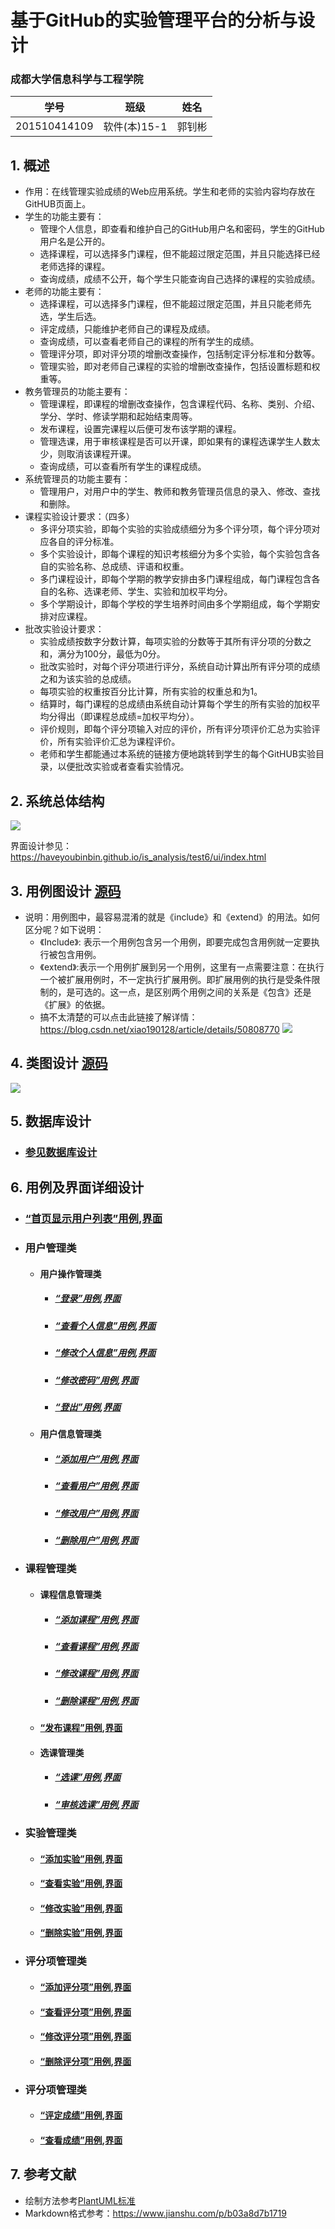 # 基于GitHub的实验管理平台的分析与设计

### 成都大学信息科学与工程学院

|学号|班级|姓名|
|:-------:|:-------------: | :----------:|
|201510414109|软件(本)15-1|郭钊彬|

## 1. 概述
- 作用：在线管理实验成绩的Web应用系统。学生和老师的实验内容均存放在GitHUB页面上。
- 学生的功能主要有：
  - 管理个人信息，即查看和维护自己的GitHub用户名和密码，学生的GitHub用户名是公开的。
  - 选择课程，可以选择多门课程，但不能超过限定范围，并且只能选择已经老师选择的课程。
  - 查询成绩，成绩不公开，每个学生只能查询自己选择的课程的实验成绩。
- 老师的功能主要有：
  - 选择课程，可以选择多门课程，但不能超过限定范围，并且只能老师先选，学生后选。
  - 评定成绩，只能维护老师自己的课程及成绩。
  - 查询成绩，可以查看老师自己的课程的所有学生的成绩。
  - 管理评分项，即对评分项的增删改查操作，包括制定评分标准和分数等。
  - 管理实验，即对老师自己课程的实验的增删改查操作，包括设置标题和权重等。
- 教务管理员的功能主要有：
  - 管理课程，即课程的增删改查操作，包含课程代码、名称、类别、介绍、学分、学时、修读学期和起始结束周等。
  - 发布课程，设置完课程以后便可发布该学期的课程。
  - 管理选课，用于审核课程是否可以开课，即如果有的课程选课学生人数太少，则取消该课程开课。
  - 查询成绩，可以查看所有学生的课程成绩。
- 系统管理员的功能主要有：
  - 管理用户，对用户中的学生、教师和教务管理员信息的录入、修改、查找和删除。
- 课程实验设计要求：（四多）
  - 多评分项实验，即每个实验的实验成绩细分为多个评分项，每个评分项对应各自的评分标准。
  - 多个实验设计，即每个课程的知识考核细分为多个实验，每个实验包含各自的实验名称、总成绩、评语和权重。
  - 多门课程设计，即每个学期的教学安排由多门课程组成，每门课程包含各自的名称、选课老师、学生、实验和加权平均分。
  - 多个学期设计，即每个学校的学生培养时间由多个学期组成，每个学期安排对应课程。
- 批改实验设计要求：
  - 实验成绩按数字分数计算，每项实验的分数等于其所有评分项的分数之和，满分为100分，最低为0分。
  - 批改实验时，对每个评分项进行评分，系统自动计算出所有评分项的成绩之和为该实验的总成绩。
  - 每项实验的权重按百分比计算，所有实验的权重总和为1。
  - 结算时，每门课程的总成绩由系统自动计算每个学生的所有实验的加权平均分得出（即课程总成绩=加权平均分）。
  - 评价规则，即每个评分项输入对应的评价，所有评分项评价汇总为实验评价，所有实验评价汇总为课程评价。
  - 老师和学生都能通过本系统的链接方便地跳转到学生的每个GitHUB实验目录，以便批改实验或者查看实验情况。
    
## 2. 系统总体结构
![](./image/系统总体结构.png)

界面设计参见：https://haveyoubinbin.github.io/is_analysis/test6/ui/index.html

## 3. 用例图设计 [源码](src/UseCase.puml)
- 说明：用例图中，最容易混淆的就是《include》和《extend》的用法。如何区分呢？如下说明：
  - 《Include》: 表示一个用例包含另一个用例，即要完成包含用例就一定要执行被包含用例。
  - 《extend》:表示一个用例扩展到另一个用例，这里有一点需要注意：在执行一个被扩展用例时，不一定执行扩展用例。即扩展用例的执行是受条件限制的，是可选的。这一点，是区别两个用例之间的关系是《包含》还是《扩展》的依据。
  - 搞不太清楚的可以点击此链接了解详情：https://blog.csdn.net/xiao190128/article/details/50808770
![](./image/UseCase.png)

## 4. 类图设计 [源码](src/class.puml)
![](./image/class.png)

## 5. 数据库设计
- ### [参见数据库设计](./数据库设计.md)

## 6. 用例及界面详细设计
- ### [“首页显示用户列表”用例](./用例/首页显示用户列表.md),[界面](https://haveyoubinbin.github.io/is_analysis/test6/ui/index.html)
- ### 用户管理类
    - #### 用户操作管理类
        * ##### [“登录”用例](./用例/登录.md),[界面](https://zwdbox.github.io/is_analysis/test6/ui/登录.html)
        * ##### [“查看个人信息”用例](./用例/查看个人信息.md),[界面](https://haveyoubinbin.github.io/is_analysis/test6/ui/查看个人信息.html)
        * ##### [“修改个人信息”用例](./用例/修改个人信息.md),[界面](https://haveyoubinbin.github.io/is_analysis/test6/ui/修改个人信息.html)
        * ##### [“修改密码”用例](./用例/修改密码.md),[界面](https://haveyoubinbin.github.io/is_analysis/test6/ui/修改密码.html)
        * ##### [“登出”用例](./用例/登出.md),[界面](https://haveyoubinbin.github.io/is_analysis/test6/ui/登出.html)
    - #### 用户信息管理类
        * ##### [“添加用户”用例](./用例/添加用户.md),[界面](https://haveyoubinbin.github.io/is_analysis/test6/ui/添加用户.html)
        * ##### [“查看用户”用例](./用例/查看用户.md),[界面](https://haveyoubinbin.github.io/is_analysis/test6/ui/查看用户.html)
        * ##### [“修改用户”用例](./用例/修改用户.md),[界面](https://haveyoubinbin.github.io/is_analysis/test6/ui/成功用户.html)
        * ##### [“删除用户”用例](./用例/删除用户.md),[界面](https://haveyoubinbin.github.io/is_analysis/test6/ui/删除用户.html)
- ### 课程管理类
    - #### 课程信息管理类
        * ##### [“添加课程”用例](./用例/添加课程.md),[界面](https://haveyoubinbin.github.io/is_analysis/test6/ui/添加课程.html)
        * ##### [“查看课程”用例](./用例/查看课程.md),[界面](https://haveyoubinbin.github.io/is_analysis/test6/ui/查看课程.html)
        * ##### [“修改课程”用例](./用例/修改课程.md),[界面](https://haveyoubinbin.github.io/is_analysis/test6/ui/修改课程.html)
        * ##### [“删除课程”用例](./用例/删除课程.md),[界面](https://haveyoubinbin.github.io/is_analysis/test6/ui/删除课程.html)
    - #### [“发布课程”用例](./用例/发布课程.md),[界面](https://haveyoubinbin.github.io/is_analysis/test6/ui/发布课程.html)
    - #### 选课管理类
        * ##### [“选课”用例](./用例/选课.md),[界面](https://haveyoubinbin.github.io/is_analysis/test6/ui/选课.html)
        * ##### [“审核选课”用例](./用例/审核选课.md),[界面](https://haveyoubinbin.github.io/is_analysis/test6/ui/审核选课.html)
- ### 实验管理类
    - #### [“添加实验”用例](./用例/添加实验.md),[界面](https://haveyoubinbin.github.io/is_analysis/test6/ui/添加实验.html)
    - #### [“查看实验”用例](./用例/查看实验.md),[界面](https://haveyoubinbin.github.io/is_analysis/test6/ui/查看实验.html)
    - #### [“修改实验”用例](./用例/修改实验.md),[界面](https://haveyoubinbin.github.io/is_analysis/test6/ui/修改实验.html)
    - #### [“删除实验”用例](./用例/删除实验.md),[界面](https://haveyoubinbin.github.io/is_analysis/test6/ui/删除实验.html)
- ### 评分项管理类
    - #### [“添加评分项”用例](./用例/添加评分项.md),[界面](https://haveyoubinbin.github.io/is_analysis/test6/ui/添加评分项.html)
    - #### [“查看评分项”用例](./用例/查看评分项.md),[界面](https://haveyoubinbin.github.io/is_analysis/test6/ui/查看评分项.html)
    - #### [“修改评分项”用例](./用例/修改评分项.md),[界面](https://haveyoubinbin.github.io/is_analysis/test6/ui/修改评分项.html)
    - #### [“删除评分项”用例](./用例/删除评分项.md),[界面](https://haveyoubinbin.github.io/is_analysis/test6/ui/删除评分项.html)
- ### 评分项管理类
    - #### [“评定成绩”用例](./用例/评定成绩.md),[界面](https://haveyoubinbin.github.io/is_analysis/test6/ui/评定成绩.html)
    - #### [“查看成绩”用例](./用例/查看成绩.md),[界面](https://haveyoubinbin.github.io/is_analysis/test6/ui/查看成绩.html)

## 7. 参考文献
- 绘制方法参考[PlantUML标准](http://plantuml.com)
- Markdown格式参考：https://www.jianshu.com/p/b03a8d7b1719